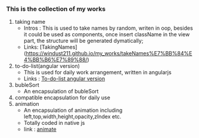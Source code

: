 ### This is the collection of my works
1. taking name
    + Intros : This is used to take names by random, writen in oop, besides it could be used as components, once insert className in the view part, the structure will be generated dymatically;
    + Links:  [TakingNames] (https://windust211.github.io/my_works/takeNames%E7%BB%84%E4%BB%B6%E7%89%88/)
2. to-do-list(angular version)
    + This is used for daily work arrangement, written in angularjs
    + Links : [To-do-list angular version](https://windust211.github.io/my_works/todoList/)
3.  bubleSort
    + An encapsulation of bubleSort
4. compatible encapsulation for daily use
5. animation 
    + An encapsulation of animation including left,top,width,height,opacity,zIndex etc.
    + Totally coded in native js
    + link : [animate]()

